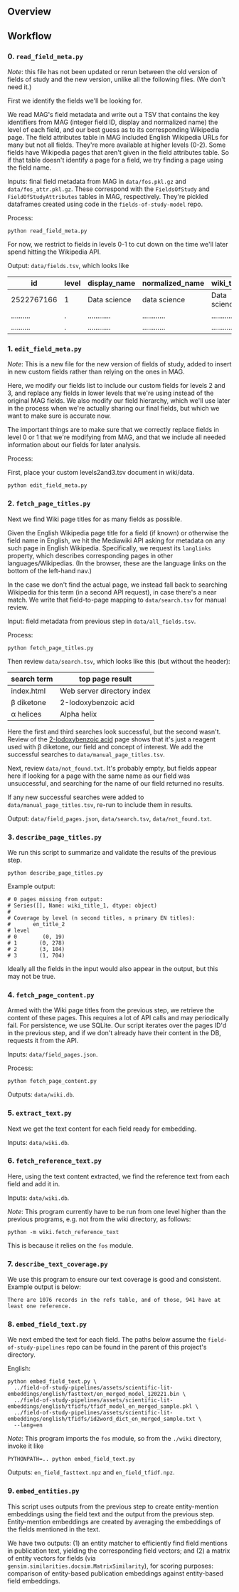 ## Overview

## Workflow

### 0. `read_field_meta.py`

*Note*: this file has not been updated or rerun between the old version of fields of study and the new version, unlike all the following files. (We don't need it.)

First we identify the fields we'll be looking for.

We read MAG's field metadata and write out a TSV that contains the key identifiers from MAG (integer field ID, display 
and normalized name) the level of each field, and our best guess as to its corresponding Wikipedia page. 
The field attributes table in MAG included English Wikipedia URLs for many but not all fields.
They're more available at higher levels (0-2).
Some fields have Wikipedia pages that aren't given in the field attributes table.
So if that table doesn't identify a page for a field, we try finding a page using the field name.

Inputs: final field metadata from MAG in `data/fos.pkl.gz` and `data/fos_attr.pkl.gz`. 
These correspond with the `FieldsOfStudy` and `FieldOfStudyAttributes` tables in MAG, respectively.
They're pickled dataframes created using code in the `fields-of-study-model` repo.

Process: 
```shell
python read_field_meta.py
```

For now, we restrict to fields in levels 0-1 to cut down on the time we'll later spend hitting the Wikipedia API.

Output: `data/fields.tsv`, which looks like

| id         | level | display_name | normalized_name | wiki_title   |
| ---------- | ----- | ------------ | --------------- | ------------ |
| 2522767166 |     1 | Data science | data science    | Data science |
| .......... |     . | ............ | ............    | ............ |
| .......... |     . | ............ | ............    | ............ |

### 1. `edit_field_meta.py`

*Note*: This is a new file for the new version of fields of study, added to insert in new custom fields rather than relying on the ones in MAG.

Here, we modify our fields list to include our custom fields for levels 2 and 3, and replace any fields in lower levels that we're using instead of the original MAG fields. We also modify our field hierarchy, which we'll use later in the process when we're actually sharing our final fields, but which we want to make sure is accurate now.

The important things are to make sure that we correctly replace fields in level 0 or 1 that we're modifying from MAG, and that we include all needed information about our fields for later analysis.

Process:

First, place your custom levels2and3.tsv document in wiki/data.

```shell
python edit_field_meta.py
```

### 2. `fetch_page_titles.py`

Next we find Wiki page titles for as many fields as possible.

Given the English Wikipedia page title for a field (if known) or otherwise the field name in English, we hit the 
Mediawiki API asking for metadata on any such page in English Wikipedia. Specifically, we request its `langlinks`
property, which describes corresponding pages in other languages/Wikipedias. (In the browser, these are the language 
links on the bottom of the left-hand nav.)

In the case we don't find the actual page, we instead fall back to searching Wikipedia for this term (in a second API request), in case
   there's a near match. We write that field-to-page mapping to `data/search.tsv` for manual review.

Input: field metadata from previous step in `data/all_fields.tsv`.

Process:
```shell
python fetch_page_titles.py
```

Then review `data/search.tsv`, which looks like this (but without the header):

| search term | top page result           |
|------------|----------------------------|
| index.html | Web server directory index |
| β diketone | 2-Iodoxybenzoic acid       |
| α helices  | Alpha helix                |

Here the first and third searches look successful, but the second wasn't. 
Review of the [2-Iodoxybenzoic acid](https://en.wikipedia.org/wiki/2-Iodoxybenzoic_acid#Oxidation_of_%CE%B2-hydroxyketones_to_%CE%B2-diketones)
page shows that it's just a reagent used with β diketone, our field and concept of interest.
We add the successful searches to `data/manual_page_titles.tsv`.

Next, review `data/not_found.txt`. 
It's probably empty, but fields appear here if looking for a page with the same name as our field was unsuccessful, and 
searching for the name of our field returned no results.

If any new successful searches were added to `data/manual_page_titles.tsv`, re-run to include them in results.

Output: `data/field_pages.json`, `data/search.tsv`, `data/not_found.txt`.

### 3. `describe_page_titles.py`

We run this script to summarize and validate the results of the previous step.

```shell
python describe_page_titles.py
```

Example output:
```shell
# 0 pages missing from output:
# Series([], Name: wiki_title_1, dtype: object)
# 
# Coverage by level (n second titles, n primary EN titles):
#       en_title_2
# level           
# 0        (0, 19)
# 1       (0, 278)
# 2       (3, 104)
# 3       (1, 704)
```

Ideally all the fields in the input would also appear in the output, but this may not be true.

### 4. `fetch_page_content.py`

Armed with the Wiki page titles from the previous step, we retrieve the content of these pages.
This requires a lot of API calls and may periodically fail.
For persistence, we use SQLite.
Our script iterates over the pages ID'd in the previous step, and if we don't already have their content in the DB,
requests it from the API.

Inputs: `data/field_pages.json`.

Process:
```shell
python fetch_page_content.py
```

Outputs: `data/wiki.db`.

### 5. `extract_text.py`

Next we get the text content for each field ready for embedding.

Inputs: `data/wiki.db`.

### 6. `fetch_reference_text.py`

Here, using the text content extracted, we find the reference text from each field and add it in.

Inputs: `data/wiki.db`.

*Note*: This program currently have to be run from one level higher than the previous programs, e.g. not from the wiki directory, as follows:

`python -m wiki.fetch_reference_text`

This is because it relies on the `fos` module.

### 7. `describe_text_coverage.py`

We use this program to ensure our text coverage is good and consistent. Example output is below:

```There are 1076 records in the refs table, and of those, 941 have at least one reference.```

### 8. `embed_field_text.py`

We next embed the text for each field.
The paths below assume the `field-of-study-pipelines` repo can be found in the parent of this project's directory. 

English:

```shell
python embed_field_text.py \
  ../field-of-study-pipelines/assets/scientific-lit-embeddings/english/fasttext/en_merged_model_120221.bin \
  ../field-of-study-pipelines/assets/scientific-lit-embeddings/english/tfidfs/tfidf_model_en_merged_sample.pkl \
  ../field-of-study-pipelines/assets/scientific-lit-embeddings/english/tfidfs/id2word_dict_en_merged_sample.txt \
  --lang=en
```

*Note*: This program imports the `fos` module, so from the `./wiki` directory, invoke it like 

```shell
PYTHONPATH=.. python embed_field_text.py
```

Outputs: `en_field_fasttext.npz` and `en_field_tfidf.npz`.

### 9. `embed_entities.py`

This script uses outputs from the previous step to create entity-mention embeddings using the field text and the output from the previous step. 
Entity-mention embeddings are created by averaging the embeddings of the fields mentioned in the text.

We have two outputs: (1) an entity matcher to efficiently find field mentions in publication text, yielding
the corresponding field vectors; and (2) a matrix of entity vectors for fields (via `gensim.similarities.docsim.MatrixSimilarity`), for scoring purposes: comparison of entity-based publication embeddings against entity-based field embeddings.
